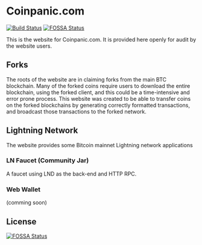 # Coinpanic.com

[![Build Status](https://horndev.visualstudio.com/_apis/public/build/definitions/42b52b2d-471f-47d9-ab4b-d0338f2c8036/1/badge)](https://horndev.visualstudio.com/Coinpanic/_build/index?definitionId=1)
[![FOSSA Status](https://app.fossa.io/api/projects/git%2Bgithub.com%2FHorndev%2Fcoinpanic.svg?type=shield)](https://app.fossa.io/projects/git%2Bgithub.com%2FHorndev%2Fcoinpanic?ref=badge_shield)

This is the website for Coinpanic.com.  It is provided here openly for audit by the website users.

## Forks

The roots of the website are in claiming forks from the main BTC blockchain.  Many of the forked coins require users to download the entire blockchain, using the forked client, and this could be a time-intensive and error prone process.  This website was created to be able to transfer coins on the forked blockchains by generating correctly formatted transactions, and broadcast those transactions to the forked network.

## Lightning Network

The website provides some Bitcoin mainnet Lightning network applications

### LN Faucet (Community Jar)

A faucet using LND as the back-end and HTTP RPC.

### Web Wallet

(comming soon)


## License
[![FOSSA Status](https://app.fossa.io/api/projects/git%2Bgithub.com%2FHorndev%2Fcoinpanic.svg?type=large)](https://app.fossa.io/projects/git%2Bgithub.com%2FHorndev%2Fcoinpanic?ref=badge_large)